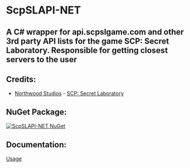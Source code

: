 # ScpSLAPI-NET
## A C# wrapper for api.scpslgame.com and other 3rd party API lists for the game SCP: Secret Laboratory. Responsible for getting closest servers to the user

## Credits:
- [Northwood Studios](https://store.steampowered.com/developer/NWStudios) - [SCP: Secret Laboratory](https://store.steampowered.com/app/700330/SCP_Secret_Laboratory/)

## NuGet Package:
[![ScpSLAPI-NET NuGet](https://img.shields.io/nuget/vpre/ScpSLAPI-NET?label=ScpSLAPI-NET&style=flat-square)](https://www.nuget.org/packages/ScpSLAPI-NET/)

## Documentation:
[Usage](https://github.com/SoNearSonar/ScpSLAPI-NET/blob/main/Documentation/Usage.md)